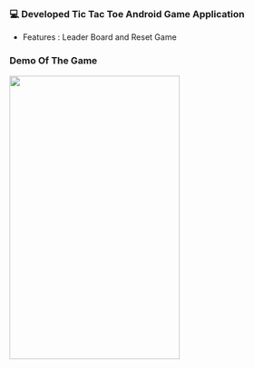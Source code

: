 ### :computer: Developed Tic Tac Toe Android Game Application 
  - Features : Leader Board and Reset Game
### Demo Of The Game

<img src="https://user-images.githubusercontent.com/22111949/139782130-c2e99b8c-2708-4c8a-85e7-d03ac29b0eea.gif" height="500" width="300">



